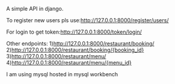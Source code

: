 A simple API in django.

To register new users pls use:http://127.0.0.1:8000/register/users/

For login to get token:http://127.0.0.1:8000/token/login/

Other endpoints:
1)http://127.0.0.1:8000/restaurant/booking/
2)http://127.0.0.1:8000/restaurant/booking/{booking_id}
3)http://127.0.0.1:8000/restaurant/menu/
4)http://127.0.0.1:8000/restaurant/menu/{menu_id}


I am using mysql hosted in mysql workbench
